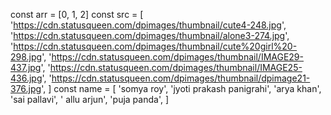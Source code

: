 const arr = [0, 1, 2]
const src = [
'https://cdn.statusqueen.com/dpimages/thumbnail/cute4-248.jpg',
'https://cdn.statusqueen.com/dpimages/thumbnail/alone3-274.jpg',
'https://cdn.statusqueen.com/dpimages/thumbnail/cute%20girl%20-298.jpg',
'https://cdn.statusqueen.com/dpimages/thumbnail/IMAGE29-437.jpg',
'https://cdn.statusqueen.com/dpimages/thumbnail/IMAGE25-436.jpg',
'https://cdn.statusqueen.com/dpimages/thumbnail/dpimage21-376.jpg',
]
const name = [
'somya roy',
'jyoti prakash panigrahi',
'arya khan',
'sai pallavi',
' allu arjun',
'puja panda',
]

